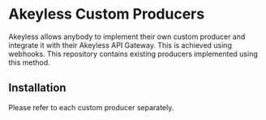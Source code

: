 # Akeyless Custom Producers

Akeyless allows anybody to implement their own custom producer and integrate it
with their Akeyless API Gateway. This is achieved using webhooks. This
repository contains existing producers implemented using this method.

## Installation

Please refer to each custom producer separately.
